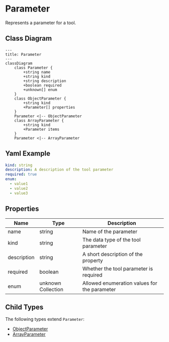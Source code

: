 # Parameter

Represents a parameter for a tool.

## Class Diagram

```mermaid
---
title: Parameter
---
classDiagram
    class Parameter {
        +string name
        +string kind
        +string description
        +boolean required
        +unknown[] enum
    }
    class ObjectParameter {
        +string kind
        +Parameter[] properties
    }
    Parameter <|-- ObjectParameter
    class ArrayParameter {
        +string kind
        +Parameter items
    }
    Parameter <|-- ArrayParameter
```



## Yaml Example
```yaml
kind: string
description: A description of the tool parameter
required: true
enum:
  - value1
  - value2
  - value3

```




## Properties

| Name | Type | Description |
| ---- | ---- | ----------- |
| name | string | Name of the parameter  |
| kind | string | The data type of the tool parameter  |
| description | string | A short description of the property  |
| required | boolean | Whether the tool parameter is required  |
| enum | unknown Collection | Allowed enumeration values for the parameter  |



## Child Types

The following types extend `Parameter`:
- [ObjectParameter](ObjectParameter.md)
- [ArrayParameter](ArrayParameter.md)

